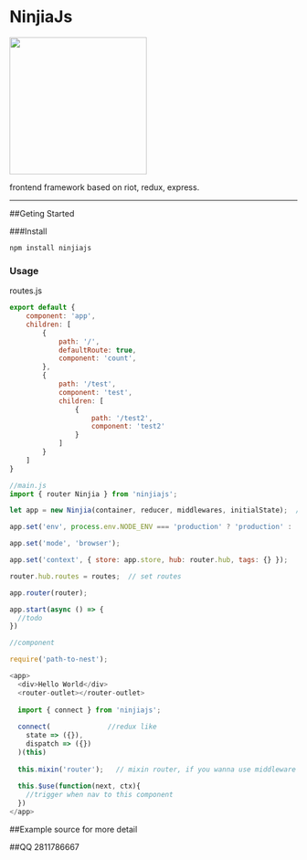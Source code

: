 # NinjiaJs

<img width="240" src="https://github.com/leekangtaqi/ninjiajs/raw/master/logo.png"/>

frontend framework based on riot, redux, express.

---

##Geting Started

###Install

```
npm install ninjiajs
```

### Usage

routes.js
```javascript
export default {
	component: 'app',
	children: [
		{
			path: '/',
			defaultRoute: true,
			component: 'count',
		},
		{
			path: '/test',
			component: 'test',
			children: [
				{
					path: '/test2',
					component: 'test2'
				}
			]
		}
	]
}
```

```javascript
//main.js
import { router Ninjia } from 'ninjiajs';

let app = new Ninjia(container, reducer, middlewares, initialState);  // create ninjia application

app.set('env', process.env.NODE_ENV === 'production' ? 'production' : 'development');

app.set('mode', 'browser');

app.set('context', { store: app.store, hub: router.hub, tags: {} });

router.hub.routes = routes;  // set routes

app.router(router);

app.start(async () => {
  //todo
})

```

```javascript
//component

require('path-to-nest');

<app>
  <div>Hello World</div>
  <router-outlet></router-outlet>
  
  import { connect } from 'ninjiajs';
  
  connect(              //redux like
    state => ({}),
    dispatch => ({})
  )(this)
  
  this.mixin('router');   // mixin router, if you wanna use middleware (the $use method)
  
  this.$use(function(next, ctx){
    //trigger when nav to this component
  })
</app>

```

##Example
source for more detail    

##QQ
2811786667
